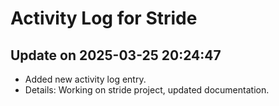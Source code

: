 # Activity Log for Stride

## Update on 2025-03-25 20:24:47
- Added new activity log entry.
- Details: Working on stride project, updated documentation.


